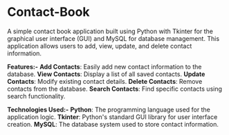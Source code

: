 # Contact-Book
A simple contact book application built using Python with Tkinter for the graphical user interface (GUI) and MySQL for database management. This application allows users to add, view, update, and delete contact information.

**Features:-**
**Add Contacts**: Easily add new contact information to the database.
**View Contacts**: Display a list of all saved contacts.
**Update Contacts**: Modify existing contact details.
**Delete Contacts**: Remove contacts from the database.
**Search Contacts**: Find specific contacts using search functionality.

**Technologies Used:-**
**Python**: The programming language used for the application logic.
**Tkinter**: Python's standard GUI library for user interface creation.
**MySQL**: The database system used to store contact information.

